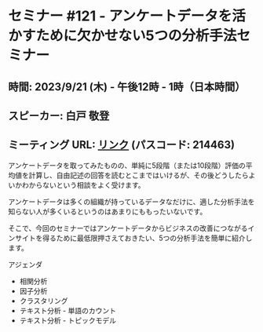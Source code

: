 # セミナー #121 - アンケートデータを活かすために欠かせない5つの分析手法セミナー

## 時間: 2023/9/21 (木) - 午後12時 - 1時（日本時間）
## スピーカー: 白戸 敬登
## ミーティング URL: [リンク](https://us02web.zoom.us/j/331585134?pwd=VGVyeXBRWjFMT2hESFdhSU45Z2d0dz09) (パスコード: 214463)


<!-- KanさんのZoom URL
## ミーティング URL: [リンク](https://us02web.zoom.us/j/84903371336?pwd=NnrDLVPIunuvKvAB2pHffRWB179VTl.1) (パスコード: 230867)
-->


アンケートデータを取ってみたものの、単純に5段階（または10段階）評価の平均値を計算し、自由記述の回答を読むとこまではいけるが、その後どうしたらよいかわからないという相談をよく受けます。

アンケートデータは多くの組織が持っているデータなだけに、適した分析手法を知らない人が多くいるというのはあまりにももったいないです。

そこで、今回のセミナーではアンケートデータからビジネスの改善につながるインサイトを得るために最低限押さえておきたい、5つの分析手法を簡単に紹介します。

アジェンダ
- 相関分析
- 因子分析
- クラスタリング
- テキスト分析 - 単語のカウント
- テキスト分析 - トピックモデル